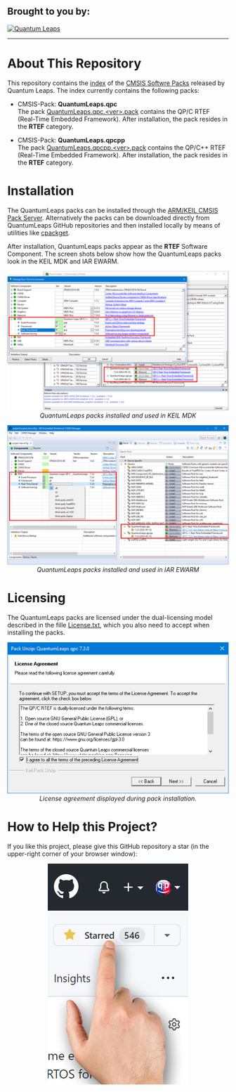 ## Brought to you by:
[![Quantum Leaps](https://www.state-machine.com/attachments/logo_ql_400.png)](https://www.state-machine.com)

---------------------------------------------------------------------
# About This Repository
This repository contains the [index](QuantumLeaps.pidx) of the [CMSIS Softwre Packs](https://open-cmsis-pack.github.io/Open-CMSIS-Pack-Spec/main/html) released by Quantum Leaps. The index currently contains the following packs:

- CMSIS-Pack: **QuantumLeaps.qpc**<br>
The pack [QuantumLeaps.qpc.&lt;ver&gt;.pack](https://github.com/QuantumLeaps/qpc/releases/latest) contains the QP/C RTEF (Real-Time Embedded Framework). After installation, the pack resides in the **RTEF** category.

- CMSIS-Pack: **QuantumLeaps.qpcpp**<br>
The pack [QuantumLeaps.qpcpp.&lt;ver&gt;.pack](https://github.com/QuantumLeaps/qpcpp/releases/latest) contains the QP/C++ RTEF (Real-Time Embedded Framework). After installation, the pack resides in the **RTEF** category.

# Installation
The QuantumLeaps packs can be installed through the [ARM/KEIL CMSIS Pack Server](https://www.keil.arm.com/packs). Alternatively the packs can be downloaded directly from QuantumLeaps GitHub repositories and then installed locally by means of utilities like [cpackget](https://github.com/Open-CMSIS-Pack/cpackget).

After installation, QuantumLeaps packs appear as the **RTEF** Software Component. The screen shots below show how the QuantumLeaps packs look in the KEIL MDK and IAR EWARM.

<p align="center">
<img src="img/keil-packs.png"/>
<br>
<em>QuantumLeaps packs installed and used in KEIL MDK</em>
</p>

<p align="center">
<img src="img/iar-packs.png"/>
<br>
<em>QuantumLeaps packs installed and used in IAR EWARM</em>
</p>


# Licensing
The QuantumLeaps packs are licensed under the dual-licensing model described in the fille [License.txt](License.txt), which you also need to accept when installing the packs.

<p align="center">
<img src="img/license.png"/>
<br>
<em>License agreement displayed during pack installation.</em>
</p>


# How to Help this Project?
If you like this project, please give this GitHub repository a star (in the upper-right corner of your browser window):

<p align="center"><img src="img/github-star.jpg"/></p>

